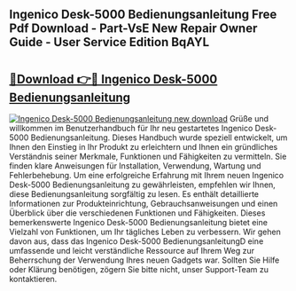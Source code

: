 ## Ingenico Desk-5000 Bedienungsanleitung Free Pdf Download - Part-VsE New Repair Owner Guide - User Service Edition BqAYL

# <h2><a href="http://df1sdqa.blite.top/?on=Ingenico+Desk-5000+Bedienungsanleitung">🔗Download 👉🔴 Ingenico Desk-5000 Bedienungsanleitung</a></h2>

[![Ingenico Desk-5000 Bedienungsanleitung new download](https://i.imgur.com/lujVjoI.png)](http://df1sdqa.blite.top/?on=Ingenico+Desk-5000+Bedienungsanleitung)
Grüße und willkommen im Benutzerhandbuch für Ihr neu gestartetes Ingenico Desk-5000 Bedienungsanleitung. Dieses Handbuch wurde speziell entwickelt, um Ihnen den Einstieg in Ihr Produkt zu erleichtern und Ihnen ein gründliches Verständnis seiner Merkmale, Funktionen und Fähigkeiten zu vermitteln. Sie finden klare Anweisungen für Installation, Verwendung, Wartung und Fehlerbehebung. Um eine erfolgreiche Erfahrung mit Ihrem neuen Ingenico Desk-5000 Bedienungsanleitung zu gewährleisten, empfehlen wir Ihnen, diese Bedienungsanleitung sorgfältig zu lesen. Es enthält detaillierte Informationen zur Produkteinrichtung, Gebrauchsanweisungen und einen Überblick über die verschiedenen Funktionen und Fähigkeiten. Dieses bemerkenswerte Ingenico Desk-5000 Bedienungsanleitung bietet eine Vielzahl von Funktionen, um Ihr tägliches Leben zu verbessern. Wir gehen davon aus, dass das Ingenico Desk-5000 BedienungsanleitungD eine umfassende und leicht verständliche Ressource auf Ihrem Weg zur Beherrschung der Verwendung Ihres neuen Gadgets war. Sollten Sie Hilfe oder Klärung benötigen, zögern Sie bitte nicht, unser Support-Team zu kontaktieren.
